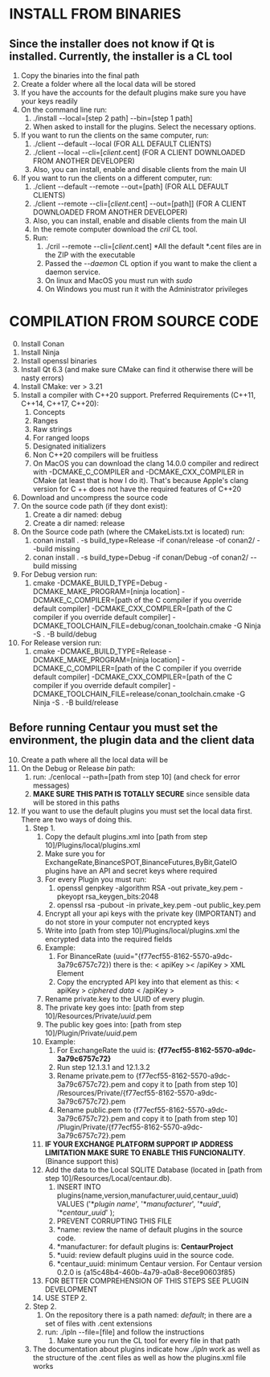 # INSTALL FROM BINARIES

## Since the installer does not know if Qt is installed. Currently, the installer is a CL tool

1. Copy the binaries into the final path
2. Create a folder where all the local data will be stored
3. If you have the accounts for the default plugins make sure you have your keys readily
4. On the command line run:
    1. ./install --local=[step 2 path] --bin=[step 1 path]
    2. When asked to install for the plugins. Select the necessary options.
5. If you want to run the clients on the same computer, run:
    1. ./client --default --local (FOR ALL DEFAULT CLIENTS)
    2. ./client --local --cli=[*client*.cent] (FOR A CLIENT DOWNLOADED FROM ANOTHER DEVELOPER)
    3. Also, you can install, enable and disable clients from the main UI
6. If you want to run the clients on a different computer, run:
    1. ./client --default --remote --out=[path] (FOR ALL DEFAULT CLIENTS)
    2. ./client --remote --cli=[*client*.cent] --out=[path]] (FOR A CLIENT DOWNLOADED FROM ANOTHER DEVELOPER)
    3. Also, you can install, enable and disable clients from the main UI
    4. In the remote computer download the *cril* CL tool.
    5. Run:
        1. ./cril --remote --cli=[*client*.cent] *All the default *.cent files are in the ZIP with the executable
        2. Passed the *--daemon* CL option if you want to make the client a daemon service.
        3. On linux and MacOS you must run with *sudo*
        4. On Windows you must run it with the Administrator privileges

# COMPILATION FROM SOURCE CODE

0. Install Conan
1. Install Ninja
2. Install openssl binaries
3. Install Qt 6.3 (and make sure CMake can find it otherwise there will be nasty errors)
4. Install CMake: ver > 3.21
5. Install a compiler with C++20 support. Preferred Requirements (C++11, C++14, C++17, C++20):
    1. Concepts
    2. Ranges
    3. Raw strings
    4. For ranged loops
    5. Designated initializers
    7. Non C++20 compilers will be fruitless
    8. On MacOS you can download the clang 14.0.0 compiler and redirect with -DCMAKE_C_COMPILER and -DCMAKE_CXX_COMPILER
       in CMake (at least that is how I do it). That's because Apple's clang version for C ++ does not have the required
       features of C++20
6. Download and uncompress the source code
7. On the source code path (if they dont exist):
    1. Create a dir named: debug
    2. Create a dir named: release
8. On the Source code path (where the CMakeLists.txt is located) run:
    1. conan install . -s build_type=Release -if conan/release -of conan2/ --build missing
    2. conan install . -s build_type=Debug -if conan/Debug -of conan2/ --build missing
9. For Debug version run:
    1. cmake -DCMAKE_BUILD_TYPE=Debug
       -DCMAKE_MAKE_PROGRAM=[ninja location]
       -DCMAKE_C_COMPILER=[path of the C compiler if you override default compiler]
       -DCMAKE_CXX_COMPILER=[path of the C compiler if you override default compiler]
       -DCMAKE_TOOLCHAIN_FILE=debug/conan_toolchain.cmake -G Ninja -S . -B build/debug
10. For Release version run:
    1. cmake -DCMAKE_BUILD_TYPE=Release
       -DCMAKE_MAKE_PROGRAM=[ninja location]
       -DCMAKE_C_COMPILER=[path of the C compiler if you override default compiler]
       -DCMAKE_CXX_COMPILER=[path of the C compiler if you override default compiler]
       -DCMAKE_TOOLCHAIN_FILE=release/conan_toolchain.cmake -G Ninja -S . -B build/release

## Before running Centaur you must set the environment, the plugin data and the client data

10. Create a path where all the local data will be
11. On the Debug or Release *bin* path:
    1. run: ./cenlocal --path=[path from step 10] (and check for error messages)
    2. **MAKE SURE THIS PATH IS TOTALLY SECURE** since sensible data will be stored in this paths
12. If you want to use the default plugins you must set the local data first. There are two ways of doing this.
    1. Step 1.
        1. Copy the default plugins.xml into [path from step 10]/Plugins/local/plugins.xml
        2. Make sure you for ExchangeRate,BinanceSPOT,BinanceFutures,ByBit,GateIO plugins have an API and secret keys
           where required
        3. For every Plugin you must run:
            1. openssl genpkey -algorithm RSA -out private_key.pem -pkeyopt rsa_keygen_bits:2048
            2. openssl rsa -pubout -in private_key.pem -out public_key.pem
        4. Encrypt all your api keys with the private key (IMPORTANT) and do not store in your computer not encrypted
           keys
        5. Write into [path from step 10]/Plugins/local/plugins.xml the encrypted data into the required fields
        6. Example:
            1. For BinanceRate (uuid="{f77ecf55-8162-5570-a9dc-3a79c6757c72}) there is the: < apiKey >< /apiKey > XML
               Element
            2. Copy the encrypted API key into that element as this:  < apiKey > *ciphered data* < /apiKey >
        7. Rename private.key to the UUID of every plugin.
        8. The private key goes into: [path from step 10]/Resources/Private/*uuid*.pem
        9. The public key goes into: [path from step 10]/Plugin/Private/*uuid*.pem
        10. Example:
            1. For ExchangeRate the uuid is: **{f77ecf55-8162-5570-a9dc-3a79c6757c72}**
            2. Run step 12.1.3.1 and 12.1.3.2
            3. Rename private.pem to {f77ecf55-8162-5570-a9dc-3a79c6757c72}.pem and copy it to [path from step 10]
               /Resources/Private/{f77ecf55-8162-5570-a9dc-3a79c6757c72}.pem
            4. Rename public.pem to {f77ecf55-8162-5570-a9dc-3a79c6757c72}.pem and copy it to [path from step 10]
               /Plugin/Private/{f77ecf55-8162-5570-a9dc-3a79c6757c72}.pem
        11. **IF YOUR EXCHANGE PLATFORM SUPPORT IP ADDRESS LIMITATION MAKE SURE TO ENABLE THIS FUNCIONALITY**. (Binance
            support this)
        12. Add the data to the Local SQLITE Database (located in [path from step 10]/Resources/Local/centaur.db).
            1. INSERT INTO plugins(name,version,manufacturer,uuid,centaur_uuid)
               VALUES ('**plugin name*', '**manufacturer*', '**uuid*', '**centaur_uuid*' );
            2. PREVENT CORRUPTING THIS FILE
            3. *name: review the name of default plugins in the source code.
            4. *manufacturer: for default plugins is: **CentaurProject**
            5. *uuid: review default plugins uuid in the source code.
            6. *centaur_uuid: minimum Centaur version. For Centaur version 0.2.0 is
               {a15c48b4-460b-4a79-a0a8-8ece90603f85}
        13. FOR BETTER COMPREHENSION OF THIS STEPS SEE PLUGIN DEVELOPMENT
        14. USE STEP 2.
    3. Step 2.
        1. On the repository there is a path named: *default*; in there are a set of files with .cent extensions
        2. run: ./ipln --file=[file] and follow the instructions
            1. Make sure you run the CL tool for every file in that path
    4. The documentation about plugins indicate how *./ipln* work as well as the structure of the .cent files as
       well as how the plugins.xml file works
    
